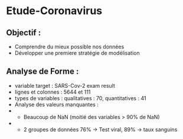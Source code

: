 # Etude-Coronavirus

## Objectif :

* Comprendre du mieux possible nos données
* Développer une premiere stratégie de modélisation 

## Analyse de Forme :

* variable target : SARS-Cov-2 exam result
* lignes et colonnes : 5644 et 111
* types de variables : qualitatives : 70, quantitatives : 41
* Analyse des valeurs manquantes :
* * Beaucoup de NaN (moitié des variables > 90% de NaN)
* * 2 groupes de données 76% -> Test viral, 89% -> taux sanguins 
